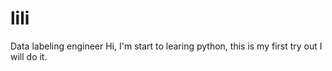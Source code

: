 # lili
Data labeling engineer
Hi, I'm start to learing python, this is my first try out
I will do it.
